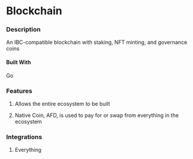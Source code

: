 # Blockchain

### Description

An IBC-compatible blockchain with staking, NFT minting, and governance coins

#### Built With

Go

### Features

1) Allows the entire ecosystem to be built

2) Native Coin, AFD, is used to pay for or swap from everything in the ecosystem

### Integrations

1) Everything
